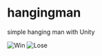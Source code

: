 # hangingman
simple hanging man with Unity

![Win](https://user-images.githubusercontent.com/71656626/154004002-e422cfd9-8d49-4273-9343-b75c14e69c3a.PNG)
![Lose](https://user-images.githubusercontent.com/71656626/154004006-6cbb45a0-57fd-4501-a485-7b1d2215a7de.PNG)
